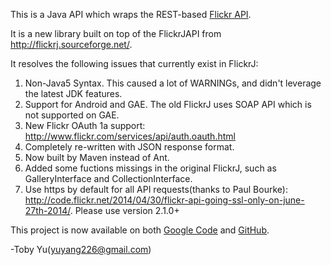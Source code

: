 This is a Java API which wraps the REST-based [Flickr API](http://www.flickr.com/services/api/).

It is a new library built on top of the FlickrJAPI from http://flickrj.sourceforge.net/.

It resolves the following issues that currently exist in FlickrJ:  
1. Non-Java5 Syntax. This caused a lot of WARNINGs, and didn't leverage the latest JDK features.  
2. Support for Android and GAE. The old FlickrJ uses SOAP API which is not supported on GAE.  
3. New Flickr OAuth 1a support: http://www.flickr.com/services/api/auth.oauth.html  
4. Completely re-written with JSON response format.  
5. Now built by Maven instead of Ant.  
6. Added some fuctions missings in the original FlickrJ, such as GalleryInterface and CollectionInterface.  
7. Use https by default for all API requests(thanks to Paul Bourke): http://code.flickr.net/2014/04/30/flickr-api-going-ssl-only-on-june-27th-2014/. Please use version 2.1.0+

This project is now available on both [Google Code](http://code.google.com/p/flickrj-android/) and [GitHub](https://github.com/yuyang226/FlickrjApi4Android).

-Toby Yu(yuyang226@gmail.com)
